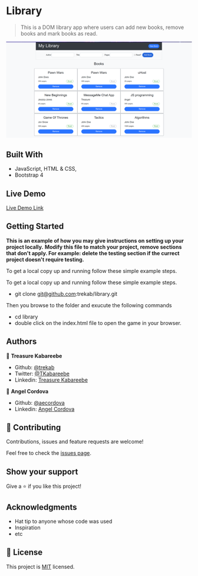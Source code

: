 # Library

> This is a DOM library app where users can add new books, remove books and mark books as read.

![screenshot](./library.png)

## Built With

- JavaScript, HTML & CSS,
- Bootstrap 4

## Live Demo

[Live Demo Link](https://festive-lamarr-41f501.netlify.app)


## Getting Started

**This is an example of how you may give instructions on setting up your project locally.**
**Modify this file to match your project, remove sections that don't apply. For example: delete the testing section if the currect project doesn't require testing.**


To get a local copy up and running follow these simple example steps.

To get a local copy up and running follow these simple example steps.
- git clone git@github.com:trekab/library.git

Then you browse to the folder and exucute the following commands
- cd library
- double click on the index.html file to open the game in your browser.


## Authors

👤 **Treasure Kabareebe**

- Github: [@trekab](https://github.com/trekab)
- Twitter: [@TKabareebe](https://twitter.com/TKabareebe)
- Linkedin: [Treasure Kabareebe](https://www.linkedin.com/in/treasure-kabareebe/)

👤 **Angel Cordova** 

- Github: [@aecordova](https://github.com/aecordova) 
- Linkedin: [Angel Cordova](https://www.linkedin.com/in/ae-cordova/)

## 🤝 Contributing

Contributions, issues and feature requests are welcome!

Feel free to check the [issues page](issues/).

## Show your support

Give a ⭐️ if you like this project!

## Acknowledgments

- Hat tip to anyone whose code was used
- Inspiration
- etc

## 📝 License

This project is [MIT](lic.url) licensed.